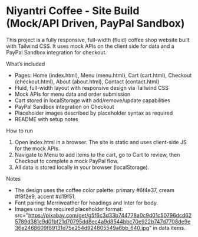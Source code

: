 # Niyantri Coffee - Site Build (Mock/API Driven, PayPal Sandbox)

This project is a fully responsive, full-width (fluid) coffee shop website built with Tailwind CSS. It uses mock APIs on the client side for data and a PayPal Sandbox integration for checkout.

What’s included
- Pages: Home (index.html), Menu (menu.html), Cart (cart.html), Checkout (checkout.html), About (about.html), Contact (contact.html)
- Fluid, full-width layout with responsive design via Tailwind CSS
- Mock APIs for menu data and order submission
- Cart stored in localStorage with add/remove/update capabilities
- PayPal Sandbox integration on Checkout
- Placeholder images described by placeholder syntax as required
- README with setup notes

How to run
1) Open index.html in a browser. The site is static and uses client-side JS for the mock APIs.
2) Navigate to Menu to add items to the cart, go to Cart to review, then Checkout to complete a mock PayPal flow.
3) All data is stored locally in your browser (localStorage).

Notes
- The design uses the coffee color palette: primary #6f4e37, cream #f8f2e9, accent #d19f51.
- Font pairing: Merriweather for headings and Inter for body.
- Images use the required placeholder format: src="https://pixabay.com/get/g5f6c3d33b744778a0c9d01c50796dcd625789d381c9d01bf21d70795dd8ec4a9d8544bbc70e922b747d7708de9e36e2468609f89131d75e254d924805549a6bb_640.jpg" in data items.
